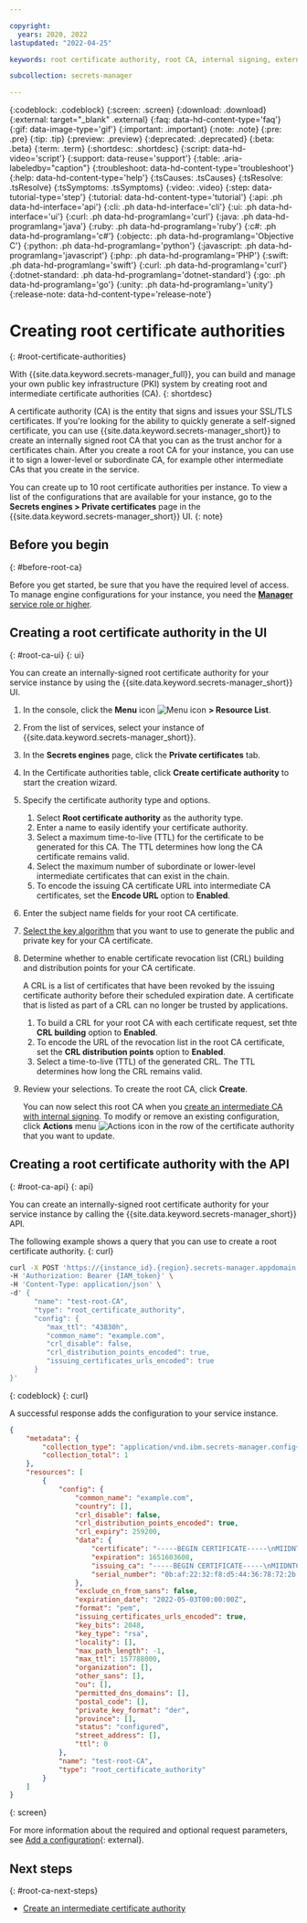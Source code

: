 ```yaml
---

copyright:
  years: 2020, 2022
lastupdated: "2022-04-25"

keywords: root certificate authority, root CA, internal signing, external signing

subcollection: secrets-manager

---
```


{:codeblock: .codeblock}
{:screen: .screen}
{:download: .download}
{:external: target="_blank" .external}
{:faq: data-hd-content-type='faq'}
{:gif: data-image-type='gif'}
{:important: .important}
{:note: .note}
{:pre: .pre}
{:tip: .tip}
{:preview: .preview}
{:deprecated: .deprecated}
{:beta: .beta}
{:term: .term}
{:shortdesc: .shortdesc}
{:script: data-hd-video='script'}
{:support: data-reuse='support'}
{:table: .aria-labeledby="caption"}
{:troubleshoot: data-hd-content-type='troubleshoot'}
{:help: data-hd-content-type='help'}
{:tsCauses: .tsCauses}
{:tsResolve: .tsResolve}
{:tsSymptoms: .tsSymptoms}
{:video: .video}
{:step: data-tutorial-type='step'}
{:tutorial: data-hd-content-type='tutorial'}
{:api: .ph data-hd-interface='api'}
{:cli: .ph data-hd-interface='cli'}
{:ui: .ph data-hd-interface='ui'}
{:curl: .ph data-hd-programlang='curl'}
{:java: .ph data-hd-programlang='java'}
{:ruby: .ph data-hd-programlang='ruby'}
{:c#: .ph data-hd-programlang='c#'}
{:objectc: .ph data-hd-programlang='Objective C'}
{:python: .ph data-hd-programlang='python'}
{:javascript: .ph data-hd-programlang='javascript'}
{:php: .ph data-hd-programlang='PHP'}
{:swift: .ph data-hd-programlang='swift'}
{:curl: .ph data-hd-programlang='curl'}
{:dotnet-standard: .ph data-hd-programlang='dotnet-standard'}
{:go: .ph data-hd-programlang='go'}
{:unity: .ph data-hd-programlang='unity'}
{:release-note: data-hd-content-type='release-note'}

# Creating root certificate authorities
{: #root-certificate-authorities}

With {{site.data.keyword.secrets-manager_full}}, you can build and manage your own public key infrastructure (PKI) system by creating root and intermediate certificate authorities (CA).
{: shortdesc}

A certificate authority (CA) is the entity that signs and issues your SSL/TLS certificates. If you're looking for the ability to quickly generate a self-signed certificate, you can use {{site.data.keyword.secrets-manager_short}} to create an internally signed root CA that you can as the trust anchor for a certificates chain. After you create a root CA for your instance, you can use it to sign a lower-level or subordinate CA, for example other intermediate CAs that you create in the service.

You can create up to 10 root certificate authorities per instance. To view a list of the configurations that are available for your instance, go to the **Secrets engines > Private certificates** page in the {{site.data.keyword.secrets-manager_short}} UI.
{: note}

## Before you begin
{: #before-root-ca}

Before you get started, be sure that you have the required level of access. To manage engine configurations for your instance, you need the [**Manager** service role or higher](/docs/secrets-manager?topic=secrets-manager-iam).

## Creating a root certificate authority in the UI
{: #root-ca-ui}
{: ui}

You can create an internally-signed root certificate authority for your service instance by using the {{site.data.keyword.secrets-manager_short}} UI.

1. In the console, click the **Menu** icon ![Menu icon](../icons/icon_hamburger.svg) **> Resource List**.
2. From the list of services, select your instance of {{site.data.keyword.secrets-manager_short}}.
3. In the **Secrets engines** page, click the **Private certificates** tab.
4. In the Certificate authorities table, click **Create certificate authority** to start the creation wizard.
5. Specify the certificate authority type and options.
   1. Select **Root certificate authority** as the authority type.
   2. Enter a name to easily identify your certificate authority.
   3. Select a maximum time-to-live (TTL) for the certificate to be generated for this CA. The TTL determines how long the CA certificate remains valid.
   4. Select the maximum number of subordinate or lower-level intermediate certificates that can exist in the chain.
   5. To encode the issuing CA certificate URL into intermediate CA certificates, set the **Encode URL** option to **Enabled**.

6. Enter the subject name fields for your root CA certificate.
7. [Select the key algorithm](/docs/secrets-manager?topic=secrets-manager-prepare-create-certificates#choose-key-algorithm) that you want to use to generate the public and private key for your CA certificate.
8.  Determine whether to enable certificate revocation list (CRL) building and distribution points for your CA certificate.

    A CRL is a list of certificates that have been revoked by the issuing certificate authority before their scheduled expiration date. A certificate that is listed as part of a CRL can no longer be trusted by applications. 
    
    1. To build a CRL for your root CA with each certificate request, set thte **CRL building** option to **Enabled**.
    2. To encode the URL of the revocation list in the root CA certificate, set the **CRL distribution points** option to **Enabled**.
    3. Select a time-to-live (TTL) of the generated CRL. The TTL determines how long the CRL remains valid.
9.  Review your selections. To create the root CA, click **Create**.

    You can now select this root CA when you [create an intermediate CA with internal signing](/docs/secrets-manager?topic=secrets-manager-intermediate-certificate-authorities#intermediate-ca-internal-signing-ui). To modify or remove an existing configuration, click **Actions** menu ![Actions icon](../icons/actions-icon-vertical.svg) in the row of the certificate authority that you want to update.

## Creating a root certificate authority with the API
{: #root-ca-api}
{: api}

You can create an internally-signed root certificate authority for your service instance by calling the {{site.data.keyword.secrets-manager_short}} API.

The following example shows a query that you can use to create a root certificate authority.
{: curl}

```sh
curl -X POST 'https://{instance_id}.{region}.secrets-manager.appdomain.cloud/api/v1/config/public_cert/certificate_authorities' \
-H 'Authorization: Bearer {IAM_token}' \
-H 'Content-Type: application/json' \
-d' {
      "name": "test-root-CA",
      "type": "root_certificate_authority",
      "config": {
         "max_ttl": "43830h",
         "common_name": "example.com",
         "crl_disable": false,
         "crl_distribution_points_encoded": true,
         "issuing_certificates_urls_encoded": true
      }
}'
```
{: codeblock}
{: curl}

A successful response adds the configuration to your service instance. 

```json
{
    "metadata": {
        "collection_type": "application/vnd.ibm.secrets-manager.config+json",
        "collection_total": 1
    },
    "resources": [
        {
            "config": {
                "common_name": "example.com",
                "country": [],
                "crl_disable": false,
                "crl_distribution_points_encoded": true,
                "crl_expiry": 259200,
                "data": {
                    "certificate": "-----BEGIN CERTIFICATE-----\nMIIDNTCCAh2gAwIBAgIUC68iMvjVRDZ4...(truncated)",
                    "expiration": 1651603608,
                    "issuing_ca": "-----BEGIN CERTIFICATE-----\nMIIDNTCCAh2gAwIBAgIUC68iMvjVRDZ4c...(truncated)",
                    "serial_number": "0b:af:22:32:f8:d5:44:36:78:72:2b:cc:b8:0b:bf:39:8d:e0:06:40"
                },
                "exclude_cn_from_sans": false,
                "expiration_date": "2022-05-03T00:00:00Z",
                "format": "pem",
                "issuing_certificates_urls_encoded": true,
                "key_bits": 2048,
                "key_type": "rsa",
                "locality": [],
                "max_path_length": -1,
                "max_ttl": 157788000,
                "organization": [],
                "other_sans": [],
                "ou": [],
                "permitted_dns_domains": [],
                "postal_code": [],
                "private_key_format": "der",
                "province": [],
                "status": "configured",
                "street_address": [],
                "ttl": 0
            },
            "name": "test-root-CA",
            "type": "root_certificate_authority"
        }
    ]
}
```
{: screen}

For more information about the required and optional request parameters, see [Add a configuration](/apidocs/secrets-manager#create-config-element){: external}.

## Next steps
{: #root-ca-next-steps}

- [Create an intermediate certificate authority](/docs/secrets-manager?topic=secrets-manager-intermediate-certificate-authorities)

